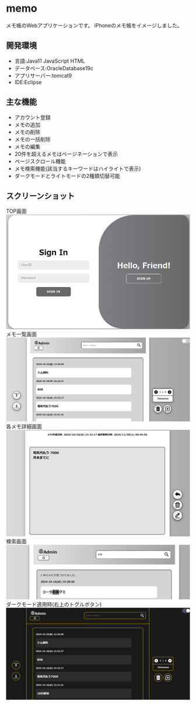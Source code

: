# memo

メモ帳のWebアプリケーションです。
iPhoneのメモ帳をイメージしました。
## 開発環境

- 言語:Java11  JavaScript HTML
- データベース:OracleDatabase19c
- アプリサーバー:tomcat9
- IDE:Eclipse

## 主な機能
- アカウント登録
- メモの追加
- メモの削除
- メモの一括削除
- メモの編集
- 20件を超えるメモはページネーションで表示
- ページスクロール機能
- メモ検索機能(該当するキーワードはハイライトで表示)
- ダークモードとライトモードの2種類切替可能
## スクリーンショット
TOP画面
![TOP](memo/src/main/etc/img/top.png)
メモ一覧画面
![メモ画面](memo/src/main/etc/img/memo.png)
各メモ詳細画面
![各メモ](memo/src/main/etc/img/detail.png)
検索画面
![TOP](memo/src/main/etc/img/search.png)
ダークモード適用時(右上のトグルボタン)
![TOP](memo/src/main/etc/img/darkmode.png)

